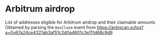 # Arbitrum airdrop

List of addresses eligible for Arbitrum airdrop and their claimable amounts
Obtained by parsing the `HasClaim` event from https://arbiscan.io/txs?a=0x67a24ce4321ab3af51c2d0a4801c3e111d88c9d9
